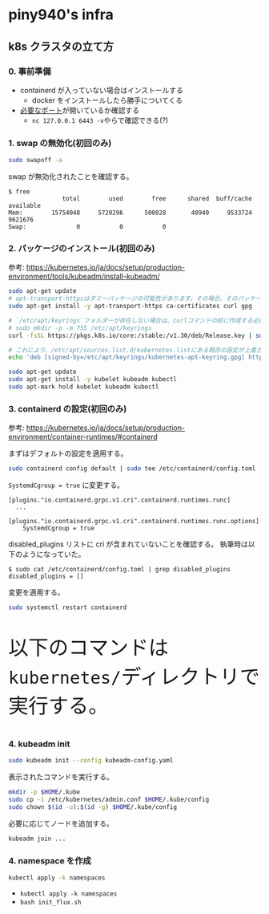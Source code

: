 # piny940's infra

## k8s クラスタの立て方

### 0. 事前準備

- containerd が入っていない場合はインストールする
  - docker をインストールしたら勝手についてくる
- [必要なポート](https://kubernetes.io/ja/docs/reference/networking/ports-and-protocols/)が開いているか確認する
  - `nc 127.0.0.1 6443 -v`やらで確認できる(?)

### 1. swap の無効化(初回のみ)

```bash
sudo swapoff -a
```

swap が無効化されたことを確認する。

```
$ free
               total        used        free      shared  buff/cache   available
Mem:        15754048     5720296      500028       40940     9533724     9621676
Swap:              0           0           0
```

### 2. パッケージのインストール(初回のみ)

参考: https://kubernetes.io/ja/docs/setup/production-environment/tools/kubeadm/install-kubeadm/

```bash
sudo apt-get update
# apt-transport-httpsはダミーパッケージの可能性があります。その場合、そのパッケージはスキップできます
sudo apt-get install -y apt-transport-https ca-certificates curl gpg

# `/etc/apt/keyrings`フォルダーが存在しない場合は、curlコマンドの前に作成する必要があります。下記の備考を参照してください。
# sudo mkdir -p -m 755 /etc/apt/keyrings
curl -fsSL https://pkgs.k8s.io/core:/stable:/v1.30/deb/Release.key | sudo gpg --dearmor -o /etc/apt/keyrings/kubernetes-apt-keyring.gpg

# これにより、/etc/apt/sources.list.d/kubernetes.listにある既存の設定が上書きされます
echo 'deb [signed-by=/etc/apt/keyrings/kubernetes-apt-keyring.gpg] https://pkgs.k8s.io/core:/stable:/v1.30/deb/ /' | sudo tee /etc/apt/sources.list.d/kubernetes.list

sudo apt-get update
sudo apt-get install -y kubelet kubeadm kubectl
sudo apt-mark hold kubelet kubeadm kubectl
```

### 3. containerd の設定(初回のみ)

参考: https://kubernetes.io/ja/docs/setup/production-environment/container-runtimes/#containerd

まずはデフォルトの設定を適用する。

```bash
sudo containerd config default | sudo tee /etc/containerd/config.toml
```

`SystemdCgroup = true` に変更する。

```
[plugins."io.containerd.grpc.v1.cri".containerd.runtimes.runc]
  ...
  [plugins."io.containerd.grpc.v1.cri".containerd.runtimes.runc.options]
    SystemdCgroup = true
```

disabled_plugins リストに cri が含まれていないことを確認する。
執筆時は以下のようになっていた。

```
$ sudo cat /etc/containerd/config.toml | grep disabled_plugins
disabled_plugins = []
```

変更を適用する。

```bash
sudo systemctl restart containerd
```

<p style="font-size:40px">
以下のコマンドは<code>kubernetes/</code>ディレクトリで実行する。
</p>

### 4. kubeadm init

```bash
sudo kubeadm init --config kubeadm-config.yaml
```

表示されたコマンドを実行する。

```bash
mkdir -p $HOME/.kube
sudo cp -i /etc/kubernetes/admin.conf $HOME/.kube/config
sudo chown $(id -u):$(id -g) $HOME/.kube/config
```

必要に応じてノードを追加する。

```bash
kubeadm join ...
```

### 4. namespace を作成

```bash
kubectl apply -k namespaces
```

- `kubectl apply -k namespaces`
- `bash init_flux.sh`

```

```
